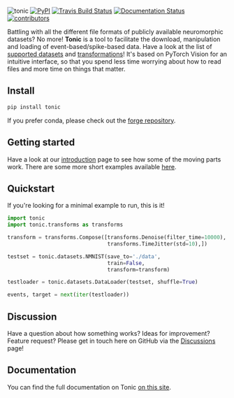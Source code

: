 ![tonic](tonic-logo-padded.png)
[![PyPI](https://img.shields.io/pypi/v/tonic)](https://pypi.org/project/tonic/)
[![Travis Build Status](https://travis-ci.com/neuromorphs/tonic.svg?branch=master)](https://travis-ci.com/neuromorphs/tonic)
[![Documentation Status](https://readthedocs.org/projects/tonic/badge/?version=latest)](https://tonic.readthedocs.io/en/latest/?badge=latest)
[![contributors](https://img.shields.io/github/contributors-anon/neuromorphs/tonic)](https://github.com/neuromorphs/tonic/pulse)

Battling with all the different file formats of publicly available neuromorphic datasets? No more!
**Tonic** is a tool to facilitate the download, manipulation and loading of event-based/spike-based data. Have a look at the list of [supported datasets](https://tonic.readthedocs.io/en/latest/datasets.html) and [transformations](https://tonic.readthedocs.io/en/latest/transformations.html)!
It's based on PyTorch Vision for an intuitive interface, so that you spend less time worrying about how to read files and more time on things that matter.

## Install
```bash
pip install tonic
```
If you prefer conda, please check out the [forge repository](https://github.com/conda-forge/tonic-feedstock). 

## Getting started
Have a look at our [introduction](https://tonic.readthedocs.io/en/latest/getting_started.html) page to see how some of the moving parts work. There are some more short examples available [here](https://tonic.readthedocs.io/en/latest/examples.html).

## Quickstart
If you're looking for a minimal example to run, this is it!

```python
import tonic
import tonic.transforms as transforms

transform = transforms.Compose([transforms.Denoise(filter_time=10000),
                                transforms.TimeJitter(std=10),])

testset = tonic.datasets.NMNIST(save_to='./data',
                                train=False,
                                transform=transform)

testloader = tonic.datasets.DataLoader(testset, shuffle=True)

events, target = next(iter(testloader))
```

## Discussion
Have a question about how something works? Ideas for improvement? Feature request? Please get in touch here on GitHub via the [Discussions](https://github.com/neuromorphs/tonic/discussions) page!

## Documentation
You can find the full documentation on Tonic [on this site](https://tonic.readthedocs.io/en/latest/index.html).
